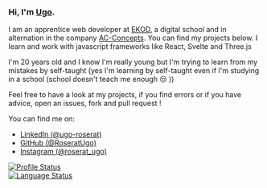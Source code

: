 ### Hi, I'm [Ugo](https://www.linkedin.com/in/ugo-roserat/).

I am an apprentice web developer at [EKOD](https://www.ekod.school/), a digital school and in alternation in the company [AC-Concepts](https://www.acr-concept.com/en).
You can find my projects below. I learn and work with javascript frameworks like React, Svelte and Three.js

I'm 20 years old and I know I'm really young but I'm trying to learn from my mistakes by self-taught (yes I'm learning by self-taught even if I'm studying in a school (school doesn't teach me enough 😒 ))

Feel free to have a look at my projects, if you find errors or if you have advice, open an issues, fork and pull request !

You can find me on:
* [LinkedIn (@ugo-roserat)](https://www.linkedin.com/in/ugo-roserat/)
* [GitHub (@RoseratUgo)](https://github.com/RoseratUgo)
* [Instagram (@roserat_ugo)](https://www.instagram.com/roserat_ugo/)

[![Profile Status][Profile-shield]][Profile-url]<br/>
[![Language Status][Language-shield]][Language-url]

<!-- MARKDOWN LINKS & IMAGES -->
<!-- https://www.markdownguide.org/basic-syntax/#reference-style-links -->
[Profile-shield]: https://github-readme-stats.vercel.app/api?username=roseratugo&theme=blue-green
[Profile-url]: https://app.netlify.com/sites/acr-froggy/deploys
[Language-shield]: https://github-readme-stats.vercel.app/api/top-langs/?username=roseratugo&theme=blue-green
[Language-url]: https://app.netlify.com/sites/acr-froggy/deploys
